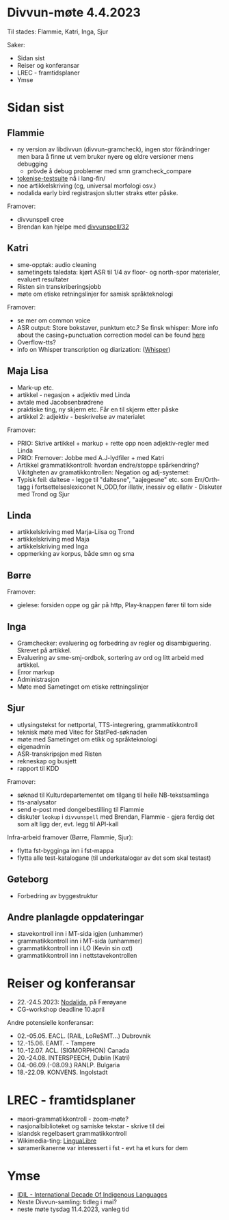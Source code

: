 # Divvun-møte 4.4.2023

Til stades: Flammie, Katri, Inga, Sjur

Saker:

* Sidan sist
* Reiser og konferansar
* LREC - framtidsplaner
* Ymse

# Sidan sist

## Flammie

* ny version av libdivvun (divvun-gramcheck), ingen stor förändringer men bara å finne ut vem bruker nyere og eldre versioner mens debugging
    * prövde å debug problemer med smn gramcheck_compare
* [tokenise-testsuite](https://github.com/giellalt/giella-core/issues/28) nå i lang-fin/
* noe artikkelskriving (cg, universal morfologi osv.)
* nodalida early bird registrasjon slutter straks etter påske.

Framover:

* divvunspell cree
* Brendan kan hjelpe med [divvunspell/32](https://github.com/divvun/divvunspell/issues/32)

## Katri

* sme-opptak: audio cleaning
* sametingets taledata: kjørt ASR til 1/4 av floor- og north-spor materialer, evaluert resultater
* Risten sin transkriberingsjobb
* møte om etiske retningslinjer for samisk språkteknologi

Framover:
* se mer om common voice
* ASR output: Store bokstaver, punktum etc.? Se finsk whisper: More info about the casing+punctuation correction model can be found [here](https://huggingface.co/Finnish-NLP/t5-small-nl24-casing-punctuation-correction)
* Overflow-tts?
* info on Whisper transcription og diarization: ([Whisper](https://lablab.ai/t/whisper-transcription-and-speaker-identification))

## Maja Lisa

* Mark-up etc.
* artikkel - negasjon + adjektiv med Linda
* avtale med Jacobsenbrødrene 
* praktiske ting, ny skjerm etc. Får en til skjerm etter påske
* artikkel 2: adjektiv - beskrivelse av materialet

Framover:
* PRIO: Skrive artikkel + markup + rette opp noen adjektiv-regler med Linda
* PRIO: Fremover: Jobbe med A.J-lydfiler + med Katri
* Artikkel grammatikkontroll: hvordan endre/stoppe spårkendring?Vikitgheten av gramatikkontrollen:  Negation og adj-systemet: 
* Typisk feil: daltese - legge til "daltesne", "aajegesne" etc. som Err/Orth-tagg i fortsettelseslexiconet  N_ODD,for illativ, inessiv og ellativ - Diskuter med Trond og Sjur

## Linda

* artikkelskriving med Marja-Liisa og Trond
* artikkelskriving med Maja
* artikkelskriving med Inga
* oppmerking av korpus, både smn og sma

## Børre

Framover:

* gielese:
  forsiden oppe og går på http, Play-knappen fører til tom side

## Inga

* Gramchecker: evaluering og forbedring av regler og disambiguering. Skrevet på artikkel.
* Evaluering av sme-smj-ordbok, sortering av ord og litt arbeid med artikkel.
* Error markup
* Administrasjon
* Møte med Sametinget om etiske rettningslinjer

## Sjur

- utlysingstekst for nettportal, TTS-integrering, grammatikkontroll
- teknisk møte med Vitec for StatPed-søknaden
- møte med Sametinget om etikk og språkteknologi
- eigenadmin
- ASR-transkripsjon med Risten
- rekneskap og busjett
- rapport til KDD

Framover:

* søknad til Kulturdepartementet om tilgang til heile NB-tekstsamlinga
* tts-analysator
* send e-post med dongelbestilling til Flammie
* diskuter `lookup` i `divvunspell` med Brendan, Flammie - gjera ferdig det
  som alt ligg der, evt. legg til API-kall

Infra-arbeid framover (Børre, Flammie, Sjur):

* flytta fst-bygginga inn i fst-mappa
* flytta alle test-katalogane (til underkatalogar av det som skal testast)

## Gøteborg

* Forbedring av byggestruktur

## Andre planlagde oppdateringar

* stavekontroll inn i MT-sida igjen (unhammer)
* grammatikkontroll inn i MT-sida (unhammer)
* grammatikkontroll inn i LO (Kevin sin oxt)
* grammatikkontroll inn i nettstavekontrollen

# Reiser og konferansar

* 22.-24.5.2023: [Nodalida](https://www.nodalida2023.fo/call-for-papers), på Færøyane
* CG-workshop deadline 10.april

Andre potensielle konferansar:
* 02.-05.05. EACL. (RAIL, LoReSMT...) Dubrovnik
* 12.-15.06. EAMT. - Tampere
* 10.-12.07. ACL. (SIGMORPHON) Canada
* 20.-24.08. INTERSPEECH, Dublin (Katri)
* 04.-06.09.(-08.09.) RANLP. Bulgaria
* 18.-22.09. KONVENS. Ingolstadt

# LREC - framtidsplaner

* maori-grammatikkontroll - zoom-møte?
* nasjonalbiblioteket og samiske tekstar - skrive til dei
* islandsk regelbasert grammatikkontroll
* Wikimedia-ting: [LinguaLibre](https://lingualibre.org/wiki/LinguaLibre)
* søramerikanerne var interessert i fst - evt ha et kurs for dem

# Ymse

* [IDIL - International Decade Of Indigenous Languages](https://fpcc.ca/stories/the-decade-of-indigenous-languages/)
* Neste Divvun-samling: tidleg i mai?
* neste møte tysdag 11.4.2023, vanleg tid

